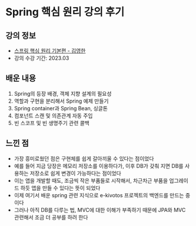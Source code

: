 # Spring 핵심 원리 강의 후기

## 강의 정보

- [스프링 핵심 원리 기본편 - 김영한](https://www.inflearn.com/course/%EC%8A%A4%ED%94%84%EB%A7%81-%ED%95%B5%EC%8B%AC-%EC%9B%90%EB%A6%AC-%EA%B8%B0%EB%B3%B8%ED%8E%B8/dashboard)
- 강의 수강 기간: 2023.03

## 배운 내용

1. Spring의 등장 배경, 객체 지향 설계의 필요성
2. 역할과 구현을 분리해서 Spring 예제 만들기
3. Spring container과 Spring Bean, 싱글톤
4. 컴포넌트 스캔 및 의존관계 자동 주입
5. 빈 스코프 및 빈 생명주기 관련 콜백

## 느낀 점

- 가장 흥미로웠던 점은 구현체를 쉽게 갈아끼울 수 있다는 점이었다
- 예를 들어 지금 당장은 메모리 저장소를 이용하다가, 이후 DB가 갖춰 지면 DB를 사용하는 저장소로 쉽게 변경이 가능하다는 점이었다
- 이는 앱을 개발할 때도, 조금씩 작은 부품들로 시작해서, 차근차근 부품을 업그레이드 하듯 앱을 만들 수 있다는 뜻이 되었다
- 이제 여기서 배운 spring 관련 지식으로 e-kivotos 프로젝트의 백엔드를 만드는 중이다
- 그러나 아직 DB를 다루는 법, MVC에 대한 이해가 부족하기 때문에 JPA와 MVC 관련해서 조금 더 공부를 하려 한다
